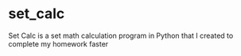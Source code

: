 # set_calc
Set Calc is a set math calculation program in Python that I created to complete my homework faster
